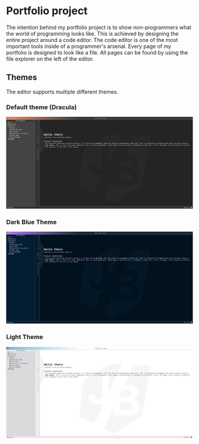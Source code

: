 # Portfolio project
The intention behind my portfolio project is to show non-programmers what the world of programming looks like.
This is achieved by designing the entire project around a code editor. The code editor is one
of the most important tools inside of a programmer's arsenal. Every page of my portfolio is designed to look
like a file. All pages can be found by using the file explorer on the left of the editor.

## Themes
The editor supports multiple different themes.
### Default theme (Dracula)
![Project preview - Home page](./docs/project-preview-1.png)
### Dark Blue Theme
![Project preview - Home page](./docs/project-preview-2.png)
### Light Theme
![Project preview - Home page](./docs/project-preview-3.png)
